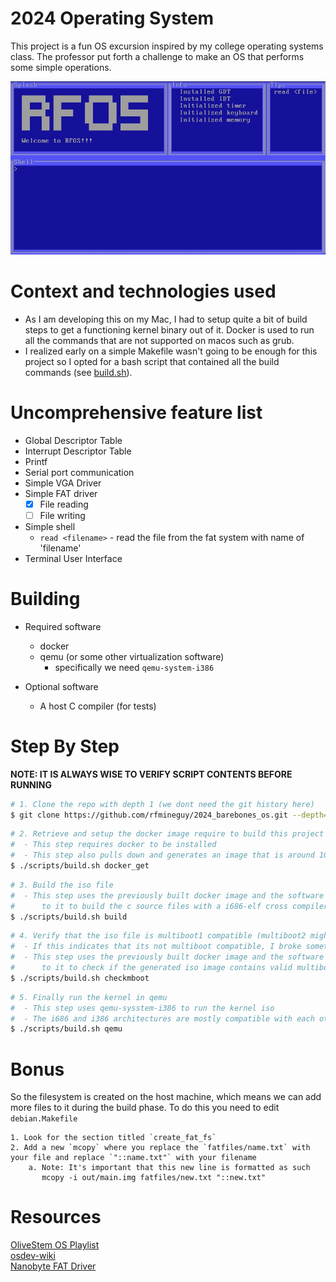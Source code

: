 # 2024 Operating System
This project is a fun OS excursion inspired by my college operating systems class. The professor put forth a challenge to 
make an OS that performs some simple operations.

![Image](images/rfos.jpg)

# Context and technologies used
- As I am developing this on my Mac, I had to setup quite a bit of build steps to get a functioning kernel binary out of it.
  Docker is used to run all the commands that are not supported on macos such as grub.
- I realized early on a simple Makefile wasn't going to be enough for this project so I opted for a bash script that contained
  all the build commands (see [build.sh](https://github.com/rfmineguy/2024_barebones_os/blob/master/scripts/build.sh)).

# Uncomprehensive feature list
- Global Descriptor Table
- Interrupt Descriptor Table
- Printf
- Serial port communication
- Simple VGA Driver
- Simple FAT driver
   - [X] File reading
   - [ ] File writing
- Simple shell
   - `read <filename>` - read the file from the fat system with name of 'filename'
- Terminal User Interface

# Building
- Required software
   + docker
   + qemu (or some other virtualization software)
      * specifically we need `qemu-system-i386`

- Optional software
   + A host C compiler (for tests)

# Step By Step
**NOTE: IT IS ALWAYS WISE TO VERIFY SCRIPT CONTENTS BEFORE RUNNING**<br>

```bash
# 1. Clone the repo with depth 1 (we dont need the git history here)
$ git clone https://github.com/rfmineguy/2024_barebones_os.git --depth=1
```
```bash
# 2. Retrieve and setup the docker image require to build this project
#  - This step requires docker to be installed
#  - This step also pulls down and generates an image that is around 1GB in size
$ ./scripts/build.sh docker_get 
```
```bash
# 3. Build the iso file
#  - This step uses the previously built docker image and the software installed
#      to it to build the c source files with a i686-elf cross compiler toolchain
$ ./scripts/build.sh build
```
```bash
# 4. Verify that the iso file is multiboot1 compatible (multiboot2 might be in the future) 
#  - If this indicates that its not multiboot compatible, I broke something (oops)
#  - This step uses the previously built docker image and the software installed
#      to it to check if the generated iso image contains valid multiboot headers
$ ./scripts/build.sh checkmboot
```
```bash
# 5. Finally run the kernel in qemu
#  - This step uses qemu-sysstem-i386 to run the kernel iso
#  - The i686 and i386 architectures are mostly compatible with each other
$ ./scripts/build.sh qemu
```

# Bonus
So the filesystem is created on the host machine, which means we can add more files to it during the build phase.
To do this you need to edit `debian.Makefile`

```
1. Look for the section titled `create_fat_fs` 
2. Add a new `mcopy` where you replace the `fatfiles/name.txt` with your file and replace `"::name.txt"` with your filename
    a. Note: It's important that this new line is formatted as such
       mcopy -i out/main.img fatfiles/new.txt "::new.txt"
```

# Resources
[OliveStem OS Playlist](https://youtube.com/playlist?list=PL2EF13wm-hWAglI8rRbdsCPq_wRpYvQQy&si=q2oYblMfOZJexLc9)<br>
[osdev-wiki](https://wiki.osdev.org/Expanded_Main_Page)<br>
[Nanobyte FAT Driver](https://www.youtube.com/watch?v=7o3qx66uLz8)<br>
